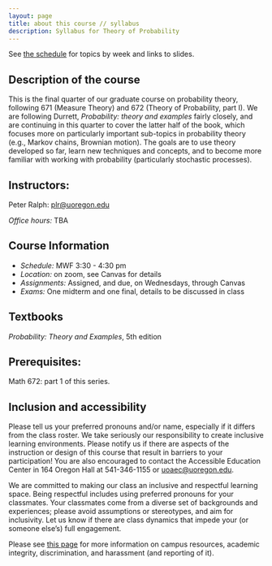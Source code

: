 ```yaml
---
layout: page
title: about this course // syllabus
description: Syllabus for Theory of Probability
---
```


See [the schedule](schedule.html) for topics by week and links to slides.

## Description of the course

This is the final quarter of our graduate course on probability theory,
following 671 (Measure Theory) and 672 (Theory of Probability, part I).
We are following Durrett, *Probability: theory and examples* fairly closely,
and are continuing in this quarter to cover the latter half of the book,
which focuses more on particularly important sub-topics in probability theory
(e.g., Markov chains, Brownian motion).
The goals are to use theory developed so far,
learn new techniques and concepts,
and to become more familiar with working with probability
(particularly stochastic processes).


## Instructors:

Peter Ralph: plr@uoregon.edu

*Office hours:* TBA


## Course Information

- *Schedule:* MWF 3:30 - 4:30 pm
- *Location:* on zoom, see Canvas for details
- *Assignments:* Assigned, and due, on Wednesdays, through Canvas
- *Exams:* One midterm and one final, details to be discussed in class

## Textbooks

*Probability: Theory and Examples*, 5th edition

## Prerequisites:

Math 672: part 1 of this series.


## Inclusion and accessibility

Please tell us your preferred pronouns and/or name,
especially if it differs from the class roster.
We take seriously our responsibility to create inclusive learning environments.
Please notify us if there are aspects of the instruction or design of this
course that result in barriers to your participation! You are also encouraged
to contact the Accessible Education Center in 164 Oregon Hall at 541-346-1155
or uoaec@uoregon.edu.

We are committed to making our class an inclusive and respectful learning space.
Being respectful includes using preferred pronouns for your classmates.
Your classmates come from a diverse set of backgrounds and experiences;
please avoid assumptions or stereotypes, and aim for inclusivity.
Let us know if there are class dynamics that impede your (or someone else’s) full engagement. 

Please see [this page](policies.html) for more information on
campus resources, academic integrity, discrimination, and harassment (and reporting of it).



